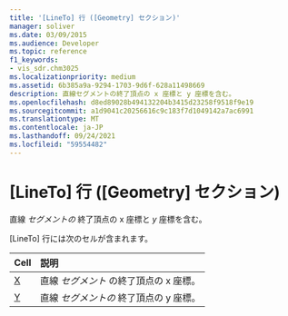 ```yaml
---
title: '[LineTo] 行 ([Geometry] セクション)'
manager: soliver
ms.date: 03/09/2015
ms.audience: Developer
ms.topic: reference
f1_keywords:
- vis_sdr.chm3025
ms.localizationpriority: medium
ms.assetid: 6b385a9a-9294-1703-9d6f-628a11498669
description: 直線セグメントの終了頂点の x 座標と y 座標を含む。
ms.openlocfilehash: d8ed89028b494132204b3415d23258f9518f9e19
ms.sourcegitcommit: a1d9041c20256616c9c183f7d1049142a7ac6991
ms.translationtype: MT
ms.contentlocale: ja-JP
ms.lasthandoff: 09/24/2021
ms.locfileid: "59554482"
---
```

# <a name="lineto-row-geometry-section"></a>[LineTo] 行 ([Geometry] セクション)

直線  *セグメントの*  終了頂点の x 座標と  *y*  座標を含む。 
  
[LineTo] 行には次のセルが含まれます。
  
|**Cell**|**説明**|
|:-----|:-----|
|[X](x-cell-geometry-section.md) <br/> |直線  *セグメント*  の終了頂点の x 座標。  <br/> |
|[Y](y-cell-geometry-section.md) <br/> |直線  *セグメントの*  終了頂点の y 座標。  <br/> |
   

